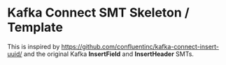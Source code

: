 # Kafka Connect SMT Skeleton / Template
This is inspired by https://github.com/confluentinc/kafka-connect-insert-uuid/ and the original Kafka **InsertField** and **InsertHeader** SMTs.


